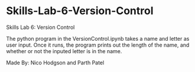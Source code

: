 # Skills-Lab-6-Version-Control
Skills Lab 6: Version Control

The python program in the VersionControl.ipynb takes a
name and letter as user input. Once it runs, the program 
prints out the length of the name, and whether or not the 
inputed letter is in the name.

Made By: Nico Hodgson and Parth Patel

